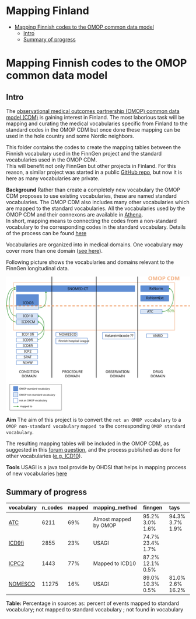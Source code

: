 Mapping Finland
================

  - [Mapping Finnish codes to the OMOP common data
    model](#mapping-finnish-codes-to-the-omop-common-data-model)
      - [Intro](#intro)
      - [Summary of progress](#summary-of-progress)

# Mapping Finnish codes to the OMOP common data model

## Intro

The [observational medical outcomes partnership (OMOP) common data model
(CDM)](https://www.ohdsi.org/) is gaining interest in Finland. The most
laborious task will be mapping and curating the medical vocabularies
specific from Finland to the standard codes in the OMOP CDM but once
done these mapping can be used in the hole country and some Nordic
neighbors.

This folder contains the codes to create the mapping tables between the
Finnish vocabulary used in the FinnGen project and the standard
vocabularies used in the OMOP CDM.  
This will benefit not only FinnGen but other projects in Finland. For
this reason, a similar project was started in a public [GitHub
repo](https://github.com/javier-gracia-tabuenca-tuni/mapping_finland),
but now it is here as many vocabularies are private.

**Background** Rather than create a completely new vocabulary the OMOP
CDM proposes to use existing vocabularies, these are named standard
vocabularies. The OMOP CDM also includes many other vocabularies which
are mapped to the standard vocabularies. All the vocabularies used by
the OMOP CDM and their connexons are available in
[Athena](http://athena.ohdsi.org/).  
In short, mapping means to connecting the codes from a non-standard
vocabulary to the corresponding codes in the standard vocabulary.
Details of the process can be found
[here](https://www.ohdsi.org/web/wiki/doku.php?id=documentation:vocabulary:introduction)

Vocabularies are organized into in medical domains. One vocabulary may
cover more than one domain ([see
here](https://www.ohdsi.org/web/wiki/doku.php?id=documentation:vocabulary:domains_and_vocabularies)).

Following picture shows the vocabularies and domains relevant to the
FinnGen longitudinal data.

![FinnGen vocabularies](finngen_vocabularies.svg)

**Aim** The aim of this project is to convert the `not an OMOP
vocabulary` to a `OMOP non-standard vocabulary` `mapped to` the
corresponding `OMOP standard vocabulary`.

The resulting mapping tables will be included in the OMOP CDM, as
suggested in this [forum
question](https://forums.ohdsi.org/t/creating-new-vocabularies/9929/2),
and the process published as done for other vocabularies
([e.g. ICD10](https://www.ohdsi.org/web/wiki/doku.php?id=documentation:vocabulary:icd10)).

**Tools** USAGI is a java tool provide by OHDSI that helps in mapping
process of new vocabularies [here](https://github.com/OHDSI/Usagi)

## Summary of progress

<div class="kable-table">

| vocabulary                     | n\_codes | mapped | mapping\_method       | finngen          | tays             |
| :----------------------------- | :------- | :----- | :-------------------- | :--------------- | :--------------- |
| [ATC](./ATC/README.md)         | 6211     | 69%    | Almost mapped by OMOP | 95.2% 3.0% 1.6%  | 94.3% 3.7% 1.9%  |
| [ICD9fi](./ICD9fi/README.md)   | 2855     | 23%    | USAGI                 | 74.7% 23.4% 1.7% |                  |
| [ICPC2](./ICPC2/README.md)     | 1443     | 77%    | Mapped to ICD10       | 87.2% 12.1% 0.5% |                  |
| [NOMESCO](./NOMESCO/README.md) | 11275    | 16%    | USAGI                 | 89.0% 10.3% 0.5% | 81.0% 2.6% 16.2% |

</div>

**Table:** Percentage in sources as: percent of events mapped to
standard vocabulary; not mapped to standard vocabulary ; not found in
vocabulary

[]()
